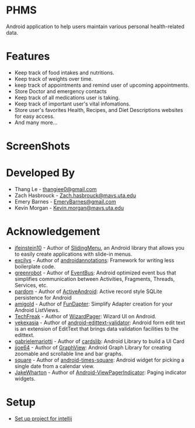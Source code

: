 PHMS
=================================
Android application to help users maintain various personal health-related data. 

Features
========
* Keep track of food intakes and nutritions.
* Keep track of weights over time.
* keep track of appointments and remind user of upcoming appointments.
* Store Doctor and emergency contacts 
* Keep track of all medications user is taking.
* Keep track of important user's vital infomations.
* Store user's favorites Health, Recipes, and Diet Descriptions websites for easy access.
* And many more...

ScreenShots
===========

Developed By
============
* Thang Le - <thangiee0@gmail.com>
* Zach Hasbrouck - <Zach.hasbrouck@mavs.uta.edu>
* Emery Barnes - <EmeryBarnes@gmail.com>
* Kevin Morgan - <Kevin.morgan@mavs.uta.edu>

Acknowledgement
===============

* [jfeinstein10][1] - Author of [SlidingMenu][2], an Android library that allows you to easily create applications with slide-in menus.
* [excilys][3] - Author of [androidannotations][4]: Framework for writing less boilerplate code.
* [greenrobot][5] - Author of [EventBus][6]: Android optimized event bus that simplifies communication between Activities, Fragments, Threads, Services, etc.
* [pardom][7] - Author of [ActiveAndroid][8]: Active record style SQLite persistence for Android
* [amigold][9] - Author of [FunDapter][10]: Simplify Adapter creation for your Android ListViews.
* [TechFreak][11] - Author of [WizardPager][12]: Wizard UI on Android.
* [vekexasia][13] - Author of [android-edittext-validator][14]: Android form edit text is an extension of EditText that brings data validation facilities to the edittext.
* [gabrielemariotti][15] - Author of [cardslib][16]: Android Library to build a UI Card
* [jjoe64][17] - Author of [GraphView][18]: Android Graph Library for creating zoomable and scrollable line and bar graphs.
* [square][19] - Author of [android-times-square][20]: Android widget for picking a single date from a calendar view.
* [JakeWharton][21] - Author of [Android-ViewPagerIndicator][22]: Paging indicator widgets.

Setup
=====
* [Set up project for intellij](https://github.com/Thangiee/Personal-Health-Monitoring-System/wiki/Setup-project-for-Intellij)



[1]:https://github.com/jfeinstein10
[2]:https://github.com/jfeinstein10/SlidingMenu
[3]:https://github.com/excilys
[4]:https://github.com/excilys/androidannotations
[5]:https://github.com/greenrobot
[6]:https://github.com/greenrobot/EventBus
[7]:https://github.com/pardom
[8]:https://github.com/pardom/ActiveAndroid
[9]:https://github.com/amigold
[10]:https://github.com/amigold/FunDapter
[11]:https://github.com/TechFreak
[12]:https://github.com/TechFreak/WizardPager
[13]:https://github.com/vekexasia
[14]:https://github.com/vekexasia/android-edittext-validator
[15]:https://github.com/gabrielemariotti
[16]:https://github.com/gabrielemariotti/cardslib
[17]:https://github.com/jjoe64
[18]:https://github.com/jjoe64/GraphView
[19]:https://github.com/square
[20]:https://github.com/square/android-times-square
[21]:https://github.com/JakeWharton
[22]:https://github.com/JakeWharton/Android-ViewPagerIndicator


